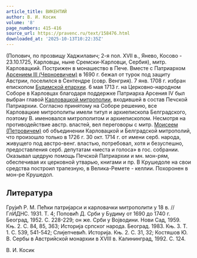 ```yaml
---
article_title: ВИКЕНТИЙ
author: В. И. Косик
volume: '8'
page_numbers: 415-416
source_url: https://pravenc.ru/text/158476.html
downloaded_at: '2025-10-13T10:22:35Z'
---
```


(Попович, по прозвищу Хаджилавич; 2-я пол. XVII в., Янево, Косово - 23.10.1725, Карловцы, ныне Сремски-Карловци, Сербия), митр. Карловацкий. Пострижен в монашество в Пече. Вместе с Патриархом [Арсением III (Черноевичем)](<https://pravenc.ru/text/Арсением III (Черноевичем).html>) в 1690 г. бежал от турок под защиту Австрии, поселился в Сентендре (совр. Венгрия). 7 янв. 1708 г. избран епископом [Будимской епархии](<https://pravenc.ru/text/Будимской епархии.html>). 6 мая 1713 г. на Церковно-народном Соборе в Карловцах благодаря поддержке Патриарха Арсения IV был выбран главой [Карловацкой митрополии](<https://pravenc.ru/text/Карловацкая митрополия.html>), входившей в состав Печской Патриархии. Согласно принятому на Соборе решению, все Карловацкие митрополиты имели титул и архиепископа Белградского, поэтому В. именовался митрополитом и архиепископом. Несмотря на противодействие австр. властей, вел переговоры с митр. [Моисеем (Петровичем)](<https://pravenc.ru/text/Моисеем (Петровичем).html>) об объединении Карловацкой и Белградской митрополий, что произошло только в 1726 г. 30 окт. 1714 г. от имени серб. народа, живущего под австро-венг. властью, потребовал, хотя и безуспешно, предоставления серб. депутатам «места и голоса» в гос. собрании. Оказывал щедрую помощь Печской Патриархии и мн. мон-рям, обеспечивая их церковной утварью, книгами и пр. В Крушедоле на свои средства построил трапезную, в Велика-Ремете - келлии. Похоронен в мон-ре Крушедол.

## Литература

Груjић Р. М. Пећки патриjарси и карловачки митрополити у 18 в. // ГлИДНС. 1931. Т. 4; Поповић Д. Срби у Будиму от 1690 до 1740 г. Београд, 1952. С. 228-229; он же. Срби у Воjводини. Нови Сад, 1959. Књ. 2. С. 84, 85, 363; Историjа српског народа. Београд. 1983. Књ. 3. Т. 1. С. 539, 541-542; Слиjепчевић. Историjа. Књ. 2. С. 31, 32; Костяшов Ю. В. Сербы в Австрийской монархии в XVIII в. Калининград, 1992. С. 124.

В. И. Косик
